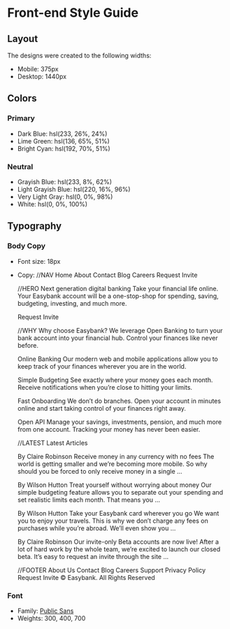 # Front-end Style Guide

## Layout

The designs were created to the following widths:

- Mobile: 375px
- Desktop: 1440px

## Colors

### Primary

- Dark Blue: hsl(233, 26%, 24%)
- Lime Green: hsl(136, 65%, 51%)
- Bright Cyan: hsl(192, 70%, 51%)

### Neutral

- Grayish Blue: hsl(233, 8%, 62%)
- Light Grayish Blue: hsl(220, 16%, 96%)
- Very Light Gray: hsl(0, 0%, 98%)
- White: hsl(0, 0%, 100%)

## Typography

### Body Copy

- Font size: 18px

- Copy:
  //NAV
  Home About Contact Blog Careers Request Invite

  //HERO
  Next generation digital banking
  Take your financial life online. Your Easybank account will be a
  one-stop-shop for spending, saving, budgeting, investing, and much more.

  Request Invite

  //WHY
  Why choose Easybank?
  We leverage Open Banking to turn your bank account into your financial hub. Control your finances like never before.

  Online Banking
  Our modern web and mobile applications allow you to
  keep track of your finances wherever you are in the world.

  Simple Budgeting
  See exactly where your money goes each month. Receive notifications when
  you’re close to hitting your limits.

  Fast Onboarding
  We don’t do branches. Open your account in minutes online and start taking control of your finances right away.

  Open API
  Manage your savings, investments, pension, and
  much more from one account. Tracking your money has never been easier.

  //LATEST
  Latest Articles

  By Claire Robinson
  Receive money in any currency with no fees
  The world is getting smaller and we’re becoming more mobile. So why
  should you be forced to only receive money in a single …

  By Wilson Hutton
  Treat yourself without worrying about money
  Our simple budgeting feature
  allows you to separate out your spending and set realistic limits each
  month. That means you …

  By Wilson Hutton
  Take your Easybank card wherever you go
  We want you to enjoy your travels. This is why we don’t charge any fees on purchases while you’re abroad. We’ll even show you …

  By Claire Robinson
  Our invite-only Beta accounts are now live!
  After a lot of hard work by the whole team, we’re excited to launch our closed beta. It’s easy to request an invite through the site ...

  //FOOTER
  About Us Contact Blog Careers
  Support Privacy Policy Request Invite © Easybank. All Rights Reserved

### Font

- Family: [Public Sans](https://fonts.google.com/specimen/Public+Sans)
- Weights: 300, 400, 700
